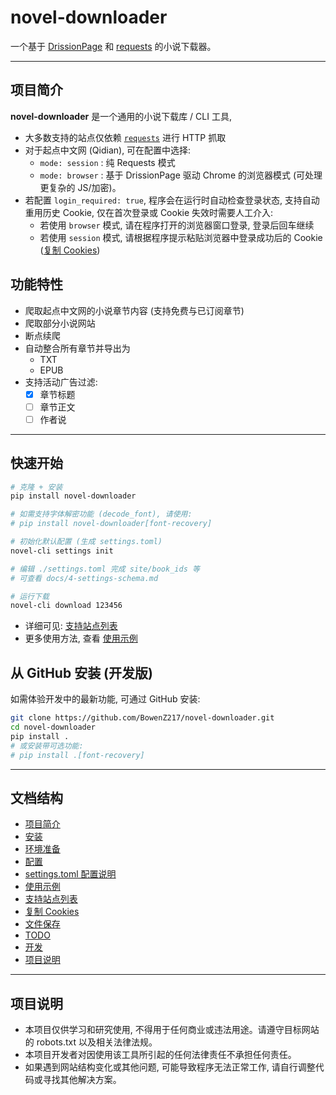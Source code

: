 # novel-downloader

一个基于 [DrissionPage](https://www.drissionpage.cn) 和 [requests](https://github.com/psf/requests) 的小说下载器。

---

## 项目简介

**novel-downloader** 是一个通用的小说下载库 / CLI 工具,
- 大多数支持的站点仅依赖 [`requests`](https://github.com/psf/requests) 进行 HTTP 抓取
- 对于起点中文网 (Qidian), 可在配置中选择:
  - `mode: session` : 纯 Requests 模式
  - `mode: browser`  : 基于 DrissionPage 驱动 Chrome 的浏览器模式 (可处理更复杂的 JS/加密)。
- 若配置 `login_required: true`, 程序会在运行时自动检查登录状态, 支持自动重用历史 Cookie, 仅在首次登录或 Cookie 失效时需要人工介入:
  - 若使用 `browser` 模式, 请在程序打开的浏览器窗口登录, 登录后回车继续
  - 若使用 `session` 模式, 请根据程序提示粘贴浏览器中登录成功后的 Cookie ([复制 Cookies](https://github.com/BowenZ217/novel-downloader/blob/main/docs/copy-cookies.md))

## 功能特性

- 爬取起点中文网的小说章节内容 (支持免费与已订阅章节)
- 爬取部分小说网站
- 断点续爬
- 自动整合所有章节并导出为
  - TXT
  - EPUB
- 支持活动广告过滤:
  - [x] 章节标题
  - [ ] 章节正文
  - [ ] 作者说

---

## 快速开始

```bash
# 克隆 + 安装
pip install novel-downloader

# 如需支持字体解密功能 (decode_font), 请使用:
# pip install novel-downloader[font-recovery]

# 初始化默认配置 (生成 settings.toml)
novel-cli settings init

# 编辑 ./settings.toml 完成 site/book_ids 等
# 可查看 docs/4-settings-schema.md

# 运行下载
novel-cli download 123456
```

- 详细可见: [支持站点列表](https://github.com/BowenZ217/novel-downloader/blob/main/docs/6-supported-sites.md)
- 更多使用方法, 查看 [使用示例](https://github.com/BowenZ217/novel-downloader/blob/main/docs/5-usage-examples.md)

## 从 GitHub 安装 (开发版)

如需体验开发中的最新功能, 可通过 GitHub 安装:

```bash
git clone https://github.com/BowenZ217/novel-downloader.git
cd novel-downloader
pip install .
# 或安装带可选功能:
# pip install .[font-recovery]
```

---

## 文档结构

- [项目简介](#项目简介)
- [安装](https://github.com/BowenZ217/novel-downloader/blob/main/docs/1-installation.md)
- [环境准备](https://github.com/BowenZ217/novel-downloader/blob/main/docs/2-environment-setup.md)
- [配置](https://github.com/BowenZ217/novel-downloader/blob/main/docs/3-configuration.md)
- [settings.toml 配置说明](https://github.com/BowenZ217/novel-downloader/blob/main/docs/4-settings-schema.md)
- [使用示例](https://github.com/BowenZ217/novel-downloader/blob/main/docs/5-usage-examples.md)
- [支持站点列表](https://github.com/BowenZ217/novel-downloader/blob/main/docs/6-supported-sites.md)
- [复制 Cookies](https://github.com/BowenZ217/novel-downloader/blob/main/docs/copy-cookies.md)
- [文件保存](https://github.com/BowenZ217/novel-downloader/blob/main/docs/file-saving.md)
- [TODO](https://github.com/BowenZ217/novel-downloader/blob/main/docs/todo.md)
- [开发](https://github.com/BowenZ217/novel-downloader/blob/main/docs/develop.md)
- [项目说明](#项目说明)

---

## 项目说明

- 本项目仅供学习和研究使用, 不得用于任何商业或违法用途。请遵守目标网站的 robots.txt 以及相关法律法规。
- 本项目开发者对因使用该工具所引起的任何法律责任不承担任何责任。
- 如果遇到网站结构变化或其他问题, 可能导致程序无法正常工作, 请自行调整代码或寻找其他解决方案。
